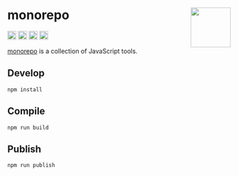 # monorepo [<img src="https://avatars.githubusercontent.com/u/52989093" alt="" width="90" height="90" align="right">][monorepo]

[<img alt="build status" src="https://img.shields.io/travis/jsxtools/monorepo/master.svg" height="20">](https://travis-ci.org/jsxtools/monorepo)
[<img alt="code coverage" src="https://img.shields.io/codecov/c/github/jsxtools/monorepo" height="20">](https://codecov.io/gh/jsxtools/monorepo)
[<img alt="issue tracker" src="https://img.shields.io/github/issues/jsxtools/monorepo.svg" height="20">](https://github.com/jsxtools/monorepo/issues)
[<img alt="pull requests" src="https://img.shields.io/github/issues-pr/jsxtools/monorepo.svg" height="20">](https://github.com/jsxtools/monorepo/pulls)

[monorepo] is a collection of JavaScript tools.

## Develop

```
npm install
```

## Compile

```
npm run build
```

## Publish

```
npm run publish
```

[monorepo]: https://github.com/jsxtools/monorepo
